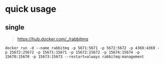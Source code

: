 # quick usage

## single

> <https://hub.docker.com/_/rabbitmq>

```shell
docker run -d --name rabbitmq -p 5671:5671 -p 5672:5672 -p 4369:4369 -p 25672:25672 -p 15671:15671 -p 15672:15672 -p 15674:15674 -p 15670:15670 -p 15673:15673 --restart=always rabbitmq:management 
```

